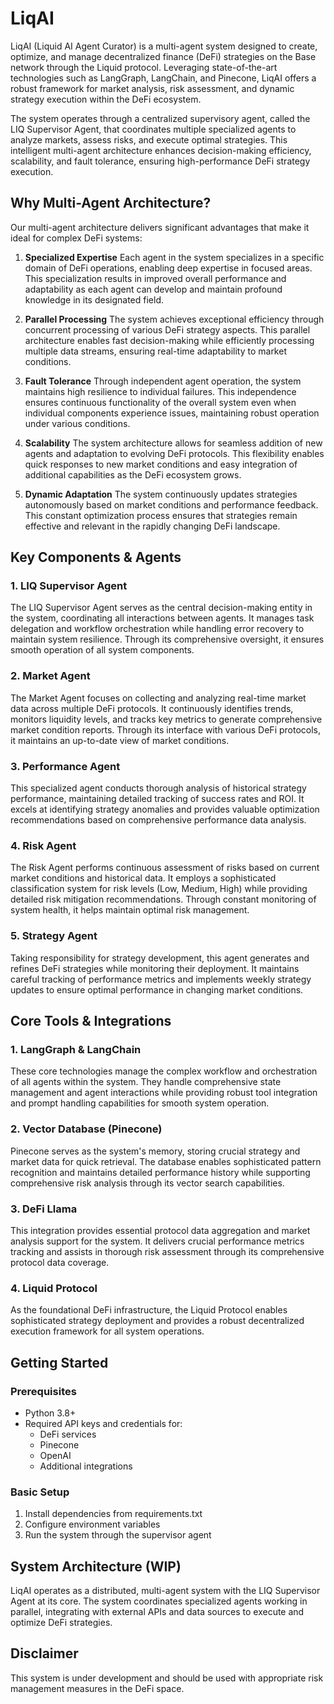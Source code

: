 # LiqAI

LiqAI (Liquid AI Agent Curator) is a multi-agent system designed to create, optimize, and manage decentralized finance (DeFi) strategies on the Base network through the Liquid protocol. Leveraging state-of-the-art technologies such as LangGraph, LangChain, and Pinecone, LiqAI offers a robust framework for market analysis, risk assessment, and dynamic strategy execution within the DeFi ecosystem.

The system operates through a centralized supervisory agent, called the LIQ Supervisor Agent, that coordinates multiple specialized agents to analyze markets, assess risks, and execute optimal strategies. This intelligent multi-agent architecture enhances decision-making efficiency, scalability, and fault tolerance, ensuring high-performance DeFi strategy execution.

## Why Multi-Agent Architecture?

Our multi-agent architecture delivers significant advantages that make it ideal for complex DeFi systems:

1. **Specialized Expertise**
   Each agent in the system specializes in a specific domain of DeFi operations, enabling deep expertise in focused areas. This specialization results in improved overall performance and adaptability as each agent can develop and maintain profound knowledge in its designated field.

2. **Parallel Processing**
   The system achieves exceptional efficiency through concurrent processing of various DeFi strategy aspects. This parallel architecture enables fast decision-making while efficiently processing multiple data streams, ensuring real-time adaptability to market conditions.

3. **Fault Tolerance**
   Through independent agent operation, the system maintains high resilience to individual failures. This independence ensures continuous functionality of the overall system even when individual components experience issues, maintaining robust operation under various conditions.

4. **Scalability**
   The system architecture allows for seamless addition of new agents and adaptation to evolving DeFi protocols. This flexibility enables quick responses to new market conditions and easy integration of additional capabilities as the DeFi ecosystem grows.

5. **Dynamic Adaptation**
   The system continuously updates strategies autonomously based on market conditions and performance feedback. This constant optimization process ensures that strategies remain effective and relevant in the rapidly changing DeFi landscape.

## Key Components & Agents

### 1. LIQ Supervisor Agent

The LIQ Supervisor Agent serves as the central decision-making entity in the system, coordinating all interactions between agents. It manages task delegation and workflow orchestration while handling error recovery to maintain system resilience. Through its comprehensive oversight, it ensures smooth operation of all system components.

### 2. Market Agent

The Market Agent focuses on collecting and analyzing real-time market data across multiple DeFi protocols. It continuously identifies trends, monitors liquidity levels, and tracks key metrics to generate comprehensive market condition reports. Through its interface with various DeFi protocols, it maintains an up-to-date view of market conditions.

### 3. Performance Agent

This specialized agent conducts thorough analysis of historical strategy performance, maintaining detailed tracking of success rates and ROI. It excels at identifying strategy anomalies and provides valuable optimization recommendations based on comprehensive performance data analysis.

### 4. Risk Agent

The Risk Agent performs continuous assessment of risks based on current market conditions and historical data. It employs a sophisticated classification system for risk levels (Low, Medium, High) while providing detailed risk mitigation recommendations. Through constant monitoring of system health, it helps maintain optimal risk management.

### 5. Strategy Agent

Taking responsibility for strategy development, this agent generates and refines DeFi strategies while monitoring their deployment. It maintains careful tracking of performance metrics and implements weekly strategy updates to ensure optimal performance in changing market conditions.

## Core Tools & Integrations

### 1. LangGraph & LangChain

These core technologies manage the complex workflow and orchestration of all agents within the system. They handle comprehensive state management and agent interactions while providing robust tool integration and prompt handling capabilities for smooth system operation.

### 2. Vector Database (Pinecone)

Pinecone serves as the system's memory, storing crucial strategy and market data for quick retrieval. The database enables sophisticated pattern recognition and maintains detailed performance history while supporting comprehensive risk analysis through its vector search capabilities.

### 3. DeFi Llama

This integration provides essential protocol data aggregation and market analysis support for the system. It delivers crucial performance metrics tracking and assists in thorough risk assessment through its comprehensive protocol data coverage.

### 4. Liquid Protocol

As the foundational DeFi infrastructure, the Liquid Protocol enables sophisticated strategy deployment and provides a robust decentralized execution framework for all system operations.

## Getting Started

### Prerequisites

- Python 3.8+
- Required API keys and credentials for:
  - DeFi services
  - Pinecone
  - OpenAI
  - Additional integrations

### Basic Setup

1. Install dependencies from requirements.txt
2. Configure environment variables
3. Run the system through the supervisor agent

## System Architecture (WIP)

LiqAI operates as a distributed, multi-agent system with the LIQ Supervisor Agent at its core. The system coordinates specialized agents working in parallel, integrating with external APIs and data sources to execute and optimize DeFi strategies.

## Disclaimer

This system is under development and should be used with appropriate risk management measures in the DeFi space.
